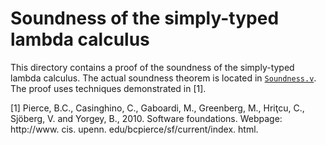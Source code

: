 # Soundness of the simply-typed lambda calculus

This directory contains a proof of the soundness of the simply-typed lambda calculus. The actual soundness theorem is located in [`Soundness.v`](https://github.com/stepchowfun/proofs/blob/master/coq/STLC/Soundness.v). The proof uses techniques demonstrated in [1].

[1] Pierce, B.C., Casinghino, C., Gaboardi, M., Greenberg, M., Hriţcu, C., Sjöberg, V. and Yorgey, B., 2010. Software foundations. Webpage: http://www. cis. upenn. edu/bcpierce/sf/current/index. html.
